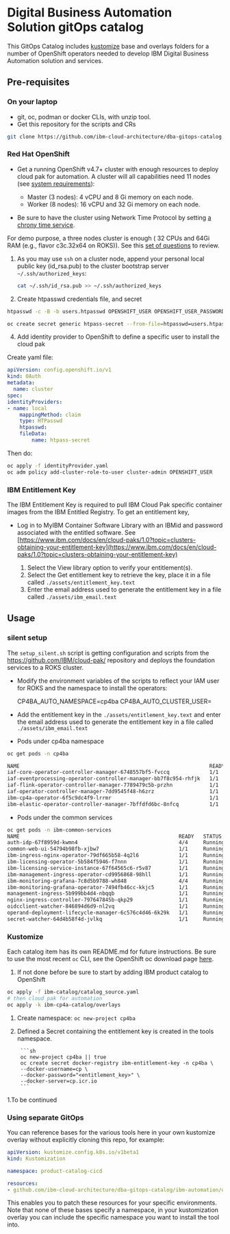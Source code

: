 # Digital Business Automation Solution gitOps catalog

This GitOps Catalog includes [kustomize](http://kustomize.io) base and overlays folders for a 
number of OpenShift operators needed 
to develop IBM Digital Business Automation solution and services.

## Pre-requisites

### On your laptop

* git, oc, podman or docker CLIs, with unzip tool.
* Get this repository for the scripts and CRs

```sh
git clone https://github.com/ibm-cloud-architecture/dba-gitops-catalog.git
```

### Red Hat OpenShift  

* Get a running OpenShift v4.7+ cluster with enough resources to deploy cloud pak for automation. 
A cluster will all capabilities need 11 nodes (see [system requirements](https://www.ibm.com/docs/en/cloud-paks/cp-biz-automation/21.0.x?topic=pei-system-requirements)):

   * Master (3 nodes): 4 vCPU and 8 Gi memory on each node.
   * Worker (8 nodes): 16 vCPU and 32 Gi memory on each node.

* Be sure to have the cluster using Network Time Protocol by setting [a chrony time service](https://www.ibm.com/docs/en/openshift?source=https%3A%2F%2Fdocs.openshift.com%2Fcontainer-platform%2F4.7%2Finstalling%2Finstall_config%2Finstalling-customizing.html%23installation-special-config-chrony_installing-customizing&referrer=SSYHZ8_21.0.x%2Fcom.ibm.dba.install%2Fop_topics%2Ftsk_preparing_demo.html).

For demo purpose, a three nodes cluster is enough ( 32 CPUs and 64Gi RAM (e.g., flavor c3c.32x64 on ROKS)). See this [set of questions](https://www.ibm.com/docs/en/cloud-paks/cp-biz-automation/21.0.x?topic=deployments-quick-reference-qa-demo)
to review.

1. As you may use `ssh` on a cluster node, append your personal local public key (id_rsa.pub) to the cluster bootstrap server `~/.ssh/authorized_keys`:

   ```sh
   cat ~/.ssh/id_rsa.pub >> ~/.ssh/authorized_keys
   ```

1. Create htpasswd credentials file, and secret

  ```sh
  htpasswd -c -B -b users.htpasswd OPENSHIFT_USER OPENSHIFT_USER_PASSWORD

  oc create secret generic htpass-secret --from-file=htpasswd=users.htpasswd -n openshift-config
  ```

4. Add identity provider to OpenShift to define a specific user to install the cloud pak

  Create yaml file:

  ```yaml
  apiVersion: config.openshift.io/v1
  kind: OAuth
  metadata:
    name: cluster
  spec:
  identityProviders:
  - name: local
      mappingMethod: claim
      type: HTPasswd
      htpasswd:
      fileData:
          name: htpass-secret
  ```
   
   Then do: 

  ```sh
  oc apply -f identityProvider.yaml
  oc adm policy add-cluster-role-to-user cluster-admin OPENSHIFT_USER
  ```


### IBM Entitlement Key

The IBM Entitlement Key is required to pull IBM Cloud Pak specific container images from the IBM Entitled Registry. To get an entitlement key,

* Log in to MyIBM Container Software Library with an IBMid and password associated with the entitled software. See
[https://www.ibm.com/docs/en/cloud-paks/1.0?topic=clusters-obtaining-your-entitlement-key](https://www.ibm.com/docs/en/cloud-paks/1.0?topic=clusters-obtaining-your-entitlement-key) 

    1. Select the View library option to verify your entitlement(s).
    1. Select the Get entitlement key to retrieve the key, place it in a file called `./assets/entitlement_key.text`
    1. Enter the email address used to generate the entitlement key in a file called `./assets/ibm_email.text`
    
## Usage

### silent setup

The `setup_silent.sh` script is getting configuration and scripts from 
the https://github.com/IBM/cloud-pak/ repository and deploys the foundation services to a ROKS cluster.

* Modify the environment variables of the scripts to reflect your IAM user for ROKS
and the namespace to install the operators:

  CP4BA_AUTO_NAMESPACE=cp4ba
  CP4BA_AUTO_CLUSTER_USER=

* Add the entitlement key in the `./assets/entitlement_key.text` and enter the email address used 
to generate the entitlement key in a file called `./assets/ibm_email.text`
* Pods under cp4ba namespace

```sh
oc get pods -n cp4ba

NAME                                                              READY   STATUS    
iaf-core-operator-controller-manager-6748557bf5-fvccq             1/1     Running  
iaf-eventprocessing-operator-controller-manager-bb7f8c954-rhfjk   1/1     Running  
iaf-flink-operator-controller-manager-7789479c5b-przhn            1/1     Running  
iaf-operator-controller-manager-7dd9545f48-h6zrz                  1/1     Running  
ibm-cp4a-operator-6f5c9dc4f9-lrrmr                                1/1     Running  
ibm-elastic-operator-controller-manager-7bffdfd6bc-8nfcq          1/1     Running  
```

* Pods under the common services

```sh
oc get pods -n ibm-common-services
NAME                                                    READY   STATUS      RESTARTS   AGE
auth-idp-67f8959d-kwmn4                                 4/4     Running     0          43m
common-web-ui-54794b98fb-xjbw7                          1/1     Running     0          43m
ibm-ingress-nginx-operator-79df665b58-4q2l6             1/1     Running     0          43m
ibm-licensing-operator-5b584f5946-f7nnn                 1/1     Running     0          42m
ibm-licensing-service-instance-67f64565c6-r5v87         1/1     Running     0          40m
ibm-management-ingress-operator-cd9956868-98hll         1/1     Running     0          43m
ibm-monitoring-grafana-7c8d5b9788-wh848                 4/4     Running     0          42m
ibm-monitoring-grafana-operator-7494fb46cc-kkjc5        1/1     Running     0          43m
management-ingress-5b999bb4d4-nbqqb                     1/1     Running     0          43m
nginx-ingress-controller-797647845b-qkp29               1/1     Running     0          42m
oidcclient-watcher-846894d6d9-nl2vq                     1/1     Running     0          43m
operand-deployment-lifecycle-manager-6c576c4d46-6k29k   1/1     Running     0          43m
secret-watcher-64d4b58f4d-jvlkq                         1/1     Running     0          43m
```

### Kustomize

Each catalog item has its own README.md for future instructions. Be sure to use the most recent `oc` CLI, 
see the OpenShift oc download page [here](https://mirror.openshift.com/pub/openshift-v4/x86_64/clients/ocp/stable/).

1. If not done before be sure to start by adding IBM product catalog to OpenShift

```sh
oc apply -f ibm-catalog/catalog_source.yaml
# then cloud pak for automation
oc apply -k ibm-cp4a-catalog/overlays
```

1. Create namespace: `oc new-project cp4ba`
1. Defined a Secret containing the entitlement key is created in the tools namespace.

        ```sh
        oc new-project cp4ba || true
        oc create secret docker-registry ibm-entitlement-key -n cp4ba \
        --docker-username=cp \
        --docker-password="<entitlement_key>" \
        --docker-server=cp.icr.io
        ```

1.To be continued

### Using separate GitOps

You can reference bases for the various tools here in your own kustomize overlay without 
explicitly cloning this repo, for example:

```yaml
apiVersion: kustomize.config.k8s.io/v1beta1
kind: Kustomization

namespace: product-catalog-cicd

resources:
- github.com/ibm-cloud-architecture/dba-gitops-catalog/ibm-automation/operator/base/?ref=main
```

This enables you to patch these resources for your specific environments. 
Note that none of these bases specify a namespace, in your kustomization overlay 
you can include the specific namespace you want to install the tool into.